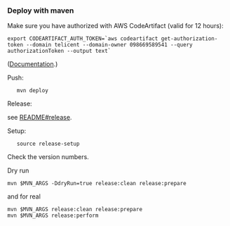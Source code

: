 ### Deploy with maven

Make sure you have authorized with AWS CodeArtifact (valid for 12 hours):

```
export CODEARTIFACT_AUTH_TOKEN=`aws codeartifact get-authorization-token --domain telicent --domain-owner 098669589541 --query authorizationToken --output text`
```

([Documentation](https://eu-west-2.console.aws.amazon.com/codesuite/codeartifact/d/098669589541/telicent/r/telicent-code-artifacts?packages-meta=eyJmIjp7fSwicyI6e30sIm4iOjIwLCJpIjowfQ&region=eu-west-2#).)

Push:
```
   mvn deploy
```

Release:

see [README#release](./README.md#release).

Setup:

```
   source release-setup
```


Check the version numbers.

Dry run 

```
mvn $MVN_ARGS -DdryRun=true release:clean release:prepare
```

and for real

```
mvn $MVN_ARGS release:clean release:prepare
mvn $MVN_ARGS release:perform
```
